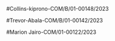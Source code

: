 #Collins-kiprono-COM/B/01-00148/2023

#Trevor-Abala-COM/B/01-00142/2023

#Marion Jairo-COM/01-00122/2023